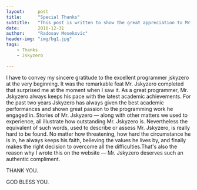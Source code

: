 ```yaml
---
layout:     post
title:      "Special Thanks"
subtitle:   "This post is written to show the great appreciation to Mr.Jskyzero who maked a great contribution to this blog."
date:       2016-12-31
author:     "Radosav Mesekovic"
header-img: "img/bg1.jpg"
tags:
    - Thanks
    - Jskyzero

---
```


I have to convey my sincere gratitude to the excellent programmer jskyzero at the very beginning. It was the remarkable feat Mr. Jskyzero completed that surprised me at the moment when I saw it. As a great programmer, Mr. Jskyzero always keeps his pace with the latest academic achievements. For the past two years Jskyzero has always given the best academic performances and shown great passion to the programming work he engaged in.  Stories of Mr. Jskyzero — along with other matters we used to experience, all illustrate how outstanding Mr. Jskyzero is. Nevertheless the equivalent of such words, used to describe or assess Mr. Jskyzero, is really hard to be found. No matter how threatening, how hard the circumstance he is in, he always keeps his faith, believing the values he lives by, and finally makes the right decision to overcome all the difficulties.That's also the reason why I wrote this on the website — Mr. Jskyzero deserves such an authentic compliment.

THANK YOU.

GOD BLESS YOU.
